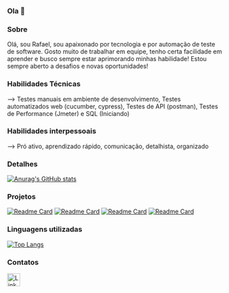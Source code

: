 ### Ola 👋

### Sobre
Olá, sou Rafael, sou apaixonado por tecnologia e por automação de teste de software. Gosto muito de trabalhar em equipe, tenho certa facilidade em aprender e busco sempre estar aprimorando minhas habilidade!
Estou sempre aberto a desafios e novas oportunidades!

### Habilidades Técnicas

--> Testes manuais em ambiente de desenvolvimento, Testes automatizados web (cucumber, cypress), Testes de API (postman), Testes de Performance (Jmeter) e SQL (Iniciando)

### Habilidades interpessoais

--> Pró ativo, aprendizado rápido, comunicação, detalhista, organizado

### Detalhes

[![Anurag's GitHub stats](https://github-readme-stats.vercel.app/api?username=RafaelMMorais&show_icons=true&theme=dark)](https://github.com/anuraghazra/github-readme-stats)

### Projetos

[![Readme Card](https://github-readme-stats.vercel.app/api/pin/?username=RafaelMMorais&repo=EBAC-TCC-QE&theme=dark)](https://github.com/RafaelMMorais/EBAC-TCC-QE.git)
[![Readme Card](https://github-readme-stats.vercel.app/api/pin/?username=RafaelMMorais&repo=Teste-E2E-EBAC-EM12&theme=dark)](https://github.com/RafaelMMorais/EBAC-M12-Teste-E2E.git)
[![Readme Card](https://github-readme-stats.vercel.app/api/pin/?username=RafaelMMorais&repo=Teste-API-EBAC&theme=dark)](https://github.com/RafaelMMorais/EBAC-Teste-API.git)
[![Readme Card](https://github-readme-stats.vercel.app/api/pin/?username=RafaelMMorais&repo=EBAC-Mod24-Exercicio&theme=dark)](https://github.com/RafaelMMorais/EBAC-M24-Exercicio.git)

### Linguagens utilizadas

[![Top Langs](https://github-readme-stats.vercel.app/api/top-langs/?username=RafaelMMorais&layout=compact)](https://github.com/anuraghazra/github-readme-stats)

### Contatos

[<img src='https://img.shields.io/badge/LinkedIn-0077B5?style=for-the-badge&logo=linkedin&logoColor=white' alt='Linkedin' height='30'>](https://www.linkedin.com/in/rafaelm-morais/)


<!--
**RafaelMMorais/RafaelMMorais** is a ✨ _special_ ✨ repository because its `README.md` (this file) appears on your GitHub profile.

Here are some ideas to get you started:

- 🔭 I’m currently working on ...
- 🌱 I’m currently learning ...
- 👯 I’m looking to collaborate on ...
- 🤔 I’m looking for help with ...
- 💬 Ask me about ...
- 📫 How to reach me: ...
- 😄 Pronouns: ...
- ⚡ Fun fact: ...
-->
